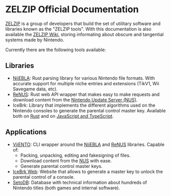 # ZELZIP Official Documentation

[ZELZIP](https://zelzip.dev) is a group of developers that build the set of utilitary software and libraries known as the "ZELZIP tools". With this documentation is also available the [ZELZIP Wiki](./wiki/wiki), storing informating about obscure and tangential systems made by Nintendo.

Currently there are the following tools available:

## Libraries

- [NiiEBLA](./niiebla): Rust parsing library for various Nintendo file formats. With accurate support for multiple niche entries and extensions (TikV1, Wii Savegame data, etc).
- [ReNUS](./renus): Rust web API wrapper that makes easy to make requests and download content from the [Nintendo Update Server (NUS)](https://wiibrew.org/wiki/NUS).
- IceBrk: Library that implements the different algorithms used on the Nintendo consoles to generate the parental control master key. Available both on [Rust](https://docs.rs/zelzip_icebrk) and on [JavaScript and TypeScript](https://wasm.icebrk.docs.zelzip.dev).

## Applications

- [ViiENTO](https://zelzip.dev/viiento): CLI wrapper around the [NiiEBLA](./niiebla) and [ReNUS](./renus) libraries. Capable of:
  - Packing, unpacking, editing and fakesigning of files.
  - Download content from the [NUS](https://wiibrew.org/wiki/NUS) with ease.
  - Generate parental control master keys.
- [IceBrk Web](https://icebrk.zelzip.dev): Website that allows to generate a master key to unlock the parental control of a console.
- [SetoDB](https://setodb.zelzip.dev): Database with technical information about hundreds of Nintendo titles (both games and internal software).
